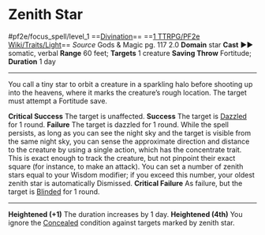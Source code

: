 # Zenith Star
#pf2e/focus_spell/level_1
==[Divination](../../../../../TTRPGShare-Pathfinder-2E-Vault/rules/traits/divination.md)== ==[1 TTRPG/PF2e Wiki/Traits/Light](1%20TTRPG/PF2e%20Wiki/Traits/Light)==
*Source* Gods & Magic pg. 117 2.0
**Domain** star
**Cast** ►► somatic, verbal
**Range** 60 feet; **Targets** 1 creature
**Saving Throw** Fortitude; **Duration** 1 day

---
You call a tiny star to orbit a creature in a sparkling halo before shooting up into the heavens, where it marks the creature’s rough location. The target must attempt a Fortitude save.

**Critical Success** The target is unaffected.
**Success** The target is [Dazzled](../../../Conditions/Dazzled.md) for 1 round.
**Failure** The target is dazzled for 1 round. While the spell persists, as long as you can see the night sky and the target is visible from the same night sky, you can sense the approximate direction and distance to the creature by using a single action, which has the concentrate trait. This is exact enough to track the creature, but not pinpoint their exact square (for instance, to make an attack). You can set a number of zenith stars equal to your Wisdom modifier; if you exceed this number, your oldest zenith star is automatically Dismissed.
**Critical Failure** As failure, but the target is [Blinded](../../../Conditions/Blinded.md) for 1 round.

<hr>

**Heightened (+1)** The duration increases by 1 day.
**Heightened (4th)** You ignore the [Concealed](../../../Conditions/Concealed.md) condition against targets marked by zenith star.